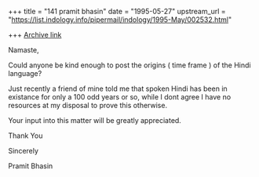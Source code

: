 +++
title = "141 pramit bhasin"
date = "1995-05-27"
upstream_url = "https://list.indology.info/pipermail/indology/1995-May/002532.html"

+++
[Archive link](https://list.indology.info/pipermail/indology/1995-May/002532.html)

Namaste,

Could anyone be kind enough to post the origins ( time frame ) of the Hindi
language?

Just recently a friend of mine told me that spoken Hindi has been in
existance for only a 100 odd years or so, while I dont agree I have no
resources at my disposal to prove this otherwise.

Your input into this matter will be greatly appreciated.

Thank You

Sincerely

Pramit Bhasin





